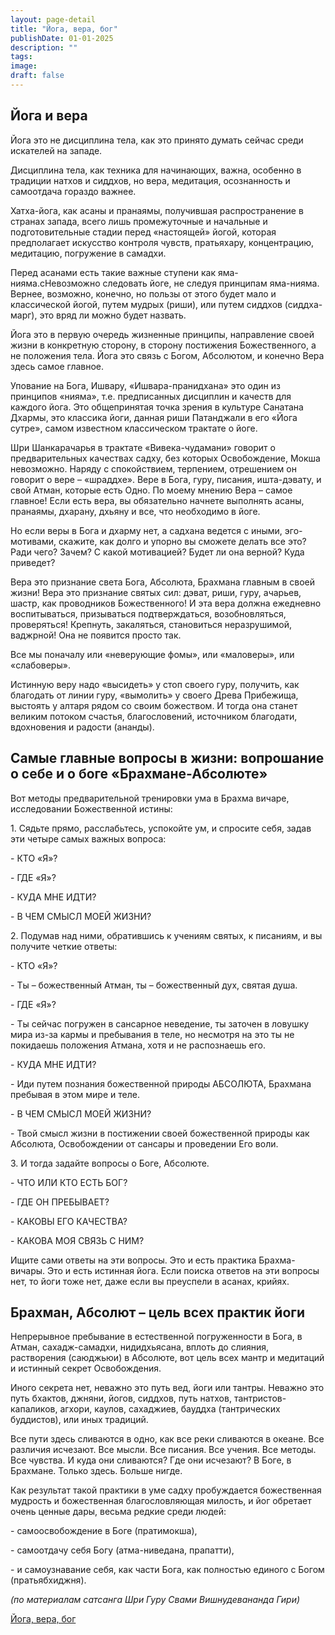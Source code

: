 ```yaml
---
layout: page-detail
title: "Йога, вера, бог"
publishDate: 01-01-2025
description: ""
tags:
image:
draft: false
---
```


## Йога и вера

Йога это не дисциплина тела, как это принято думать сейчас среди искателей на западе.

Дисциплина тела, как техника для начинающих, важна, особенно в традиции натхов и сиддхов, но вера, медитация, осознанность и самоотдача гораздо важнее.

Хатха-йога, как асаны и пранаямы, получившая распространение в странах запада, всего лишь промежуточные и начальные и подготовительные стадии перед «настоящей» йогой, которая предполагает искусство контроля чувств, пратьяхару, концентрацию, медитацию, погружение в самадхи.

Перед асанами есть такие важные ступени как яма-нияма.сНевозможно следовать йоге, не следуя принципам яма-нияма. Вернее, возможно, конечно, но пользы от этого будет мало и классической йогой, путем мудрых (риши), или путем сиддхов (сиддха-марг), это вряд ли можно будет назвать.

Йога это в первую очередь жизненные принципы, направление своей жизни в конкретную сторону, в сторону постижения Божественного, а не положения тела. Йога это связь с Богом, Абсолютом, и конечно Вера здесь самое главное.

Упование на Бога, Ишвару, «Ишвара-пранидхана» это один из принципов «нияма», т.е. предписанных дисциплин и качеств для каждого йога. Это общепринятая точка зрения в культуре Санатана Дхармы, это классика йоги, данная риши Патанджали в его «Йога сутре», самом известном классическом трактате о йоге.

Шри Шанкарачарья в трактате «Вивека-чудамани» говорит о предварительных качествах садху, без которых Освобождение, Мокша невозможно. Наряду с спокойствием, терпением, отрешением он говорит о вере – «шраддхе». Вере в Бога, гуру, писания, ишта-дэвату, и свой Атман, которые есть Одно. По моему мнению Вера – самое главное! Если есть вера, вы обязательно начнете выполнять асаны, пранаямы, дхарану, дхьяну и все, что необходимо в йоге.

Но если веры в Бога и дхарму нет, а садхана ведется с иными, эго-мотивами, скажите, как долго и упорно вы сможете делать все это? Ради чего? Зачем? С какой мотивацией? Будет ли она верной? Куда приведет? 

Вера это признание света Бога, Абсолюта, Брахмана главным в своей жизни! Вера это признание святых сил: дэват, риши, гуру, ачарьев, шастр, как проводников Божественного! И эта вера должна ежедневно воспитываться, призываться подтверждаться, возобновляться, проверяться! Крепнуть, закаляться, становиться неразрушимой, ваджрной! Она не появится просто так.

Все мы поначалу или «неверующие фомы», или «маловеры», или «слабоверы». 

Истинную веру надо «высидеть» у стоп своего гуру, получить, как благодать от линии гуру, «вымолить» у своего Древа Прибежища, выстоять у алтаря рядом со своим божеством. И тогда она станет великим потоком счастья, благословений, источником благодати, вдохновения и радости (ананды).

## Самые главные вопросы в жизни: вопрошание о себе и о боге «Брахмане-Абсолюте»

Вот методы предварительной тренировки ума в Брахма вичаре, исследовании Божественной истины:

1\. Сядьте прямо, расслабьтесь, успокойте ум, и спросите себя, задав эти четыре самых важных вопроса:

\- КТО «Я»?

\- ГДЕ «Я»?

\- КУДА МНЕ ИДТИ?

\- В ЧЕМ СМЫСЛ МОЕЙ ЖИЗНИ?

2\. Подумав над ними, обратившись к учениям святых, к писаниям, и вы получите четкие ответы:

\- КТО «Я»?

\- Ты – божественный Атман, ты – божественный дух, святая душа.

\- ГДЕ «Я»?

\- Ты сейчас погружен в сансарное неведение, ты заточен в ловушку мира из-за кармы и пребывания в теле, но несмотря на это ты не покидаешь положения Атмана, хотя и не распознаешь его.

\- КУДА МНЕ ИДТИ?

\- Иди путем познания божественной природы АБСОЛЮТА, Брахмана пребывая в этом мире и теле.

\- В ЧЕМ СМЫСЛ МОЕЙ ЖИЗНИ? 

\- Твой смысл жизни в постижении своей божественной природы как Абсолюта, Освобождении от сансары и проведении Его воли.

3\. И тогда задайте вопросы о Боге, Абсолюте.

\- ЧТО ИЛИ КТО ЕСТЬ БОГ?

\- ГДЕ ОН ПРЕБЫВАЕТ?

\- КАКОВЫ ЕГО КАЧЕСТВА?

\- КАКОВА МОЯ СВЯЗЬ С НИМ?

Ищите сами ответы на эти вопросы. Это и есть практика Брахма-вичары. Это и есть истинная йога. Если поиска ответов на эти вопросы нет, то йоги тоже нет, даже если вы преуспели в асанах, крийях.

## Брахман, Абсолют – цель всех практик йоги

Непрерывное пребывание в естественной погруженности в Бога, в Атман, сахадж-самадхи, нидидхьясана, вплоть до слияния, растворения (саюджьюи) в Абсолюте, вот цель всех мантр и медитаций и истинный секрет Освобождения.

Иного секрета нет, неважно это путь вед, йоги или тантры. Неважно это путь бхактов, джняни, йогов, сиддхов, путь натхов, тантристов-капаликов, агхори, каулов, сахаджиев, бауддха (тантрических буддистов), или иных традиций.

Все пути здесь сливаются в одно, как все реки сливаются в океане. Все различия исчезают. Все мысли. Все писания. Все учения. Все методы. Все чувства. И куда они сливаются? Где они исчезают? В Боге, в Брахмане. Только здесь. Больше нигде.

Как результат такой практики в уме садху пробуждается божественная мудрость и божественная благословляющая милость, и йог обретает очень ценные дары, весьма редкие среди людей:

\- самоосвобождение в Боге (пратимокша),

\- самоотдачу себя Богу (атма-ниведана, прапатти),

\- и самоузнавание себя, как части Бога, как полностью единого с Богом (пратьябхиджня).

_(по материалам сатсанга Шри Гуру Свами Вишнудевананда Гири)_

[Йога, вера, бог](/binaries/file/news/f%5F3039.docx)
